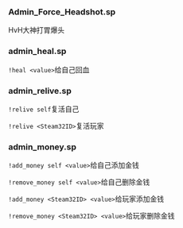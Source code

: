 ### Admin_Force_Headshot.sp

HvH大神打胃爆头

### admin_heal.sp

`!heal <value>`给自己回血

### admin_relive.sp

`!relive self`复活自己

`!relive <Steam32ID>`复活玩家

### admin_money.sp

`!add_money self <value>`给自己添加金钱

`!remove_money self <value>`给自己删除金钱

`!add_money <Steam32ID> <value>`给玩家添加金钱

`!remove_money <Steam32ID> <value>`给玩家删除金钱
